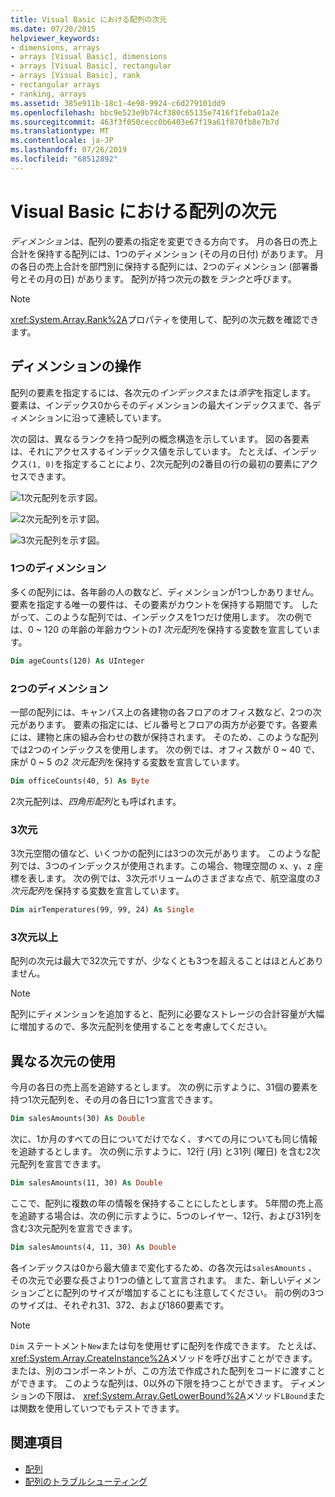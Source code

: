 ```yaml
---
title: Visual Basic における配列の次元
ms.date: 07/20/2015
helpviewer_keywords:
- dimensions, arrays
- arrays [Visual Basic], dimensions
- arrays [Visual Basic], rectangular
- arrays [Visual Basic], rank
- rectangular arrays
- ranking, arrays
ms.assetid: 385e911b-18c1-4e98-9924-c6d279101dd9
ms.openlocfilehash: bbc9e523e9b74cf380c65135e7416f1feba01a2e
ms.sourcegitcommit: 463f3f050cecc0b6403e67f19a61f870fb8e7b7d
ms.translationtype: MT
ms.contentlocale: ja-JP
ms.lasthandoff: 07/26/2019
ms.locfileid: "68512892"
---
```

# <a name="array-dimensions-in-visual-basic"></a>Visual Basic における配列の次元

*ディメンション*は、配列の要素の指定を変更できる方向です。 月の各日の売上合計を保持する配列には、1つのディメンション (その月の日付) があります。 月の各日の売上合計を部門別に保持する配列には、2つのディメンション (部署番号とその月の日) があります。 配列が持つ次元の数を*ランク*と呼びます。

> [!NOTE]
> <xref:System.Array.Rank%2A>プロパティを使用して、配列の次元数を確認できます。

## <a name="working-with-dimensions"></a>ディメンションの操作

配列の要素を指定するには、各次元の*インデックス*または*添字*を指定します。 要素は、インデックス0からそのディメンションの最大インデックスまで、各ディメンションに沿って連続しています。

次の図は、異なるランクを持つ配列の概念構造を示しています。 図の各要素は、それにアクセスするインデックス値を示しています。 たとえば、インデックス`(1, 0)`を指定することにより、2次元配列の2番目の行の最初の要素にアクセスできます。

![1次元配列を示す図。](./media/array-dimensions/one-dimensional-array.gif)

![2次元配列を示す図。](./media/array-dimensions/two-dimensional-array.gif)

![3次元配列を示す図。](./media/array-dimensions/three-dimensional-array.gif)

### <a name="one-dimension"></a>1つのディメンション

多くの配列には、各年齢の人の数など、ディメンションが1つしかありません。 要素を指定する唯一の要件は、その要素がカウントを保持する期間です。 したがって、このような配列では、インデックスを1つだけ使用します。 次の例では、0 ~ 120 の年齢の年齢カウントの*1 次元配列*を保持する変数を宣言しています。

```vb
Dim ageCounts(120) As UInteger
```

### <a name="two-dimensions"></a>2つのディメンション

一部の配列には、キャンパス上の各建物の各フロアのオフィス数など、2つの次元があります。 要素の指定には、ビル番号とフロアの両方が必要です。各要素には、建物と床の組み合わせの数が保持されます。 そのため、このような配列では2つのインデックスを使用します。 次の例では、オフィス数が 0 ~ 40 で、床が 0 ~ 5 の*2 次元配列*を保持する変数を宣言しています。

```vb
Dim officeCounts(40, 5) As Byte
```

2次元配列は、*四角形配列*とも呼ばれます。

### <a name="three-dimensions"></a>3次元

3次元空間の値など、いくつかの配列には3つの次元があります。 このような配列では、3つのインデックスが使用されます。この場合、物理空間の x、y、z 座標を表します。 次の例では、3次元ボリュームのさまざまな点で、航空温度の*3 次元配列*を保持する変数を宣言しています。

```vb
Dim airTemperatures(99, 99, 24) As Single
```

### <a name="more-than-three-dimensions"></a>3次元以上

配列の次元は最大で32次元ですが、少なくとも3つを超えることはほとんどありません。

> [!NOTE]
> 配列にディメンションを追加すると、配列に必要なストレージの合計容量が大幅に増加するので、多次元配列を使用することを考慮してください。

## <a name="using-different-dimensions"></a>異なる次元の使用

今月の各日の売上高を追跡するとします。 次の例に示すように、31個の要素を持つ1次元配列を、その月の各日に1つ宣言できます。

```vb
Dim salesAmounts(30) As Double
```

次に、1か月のすべての日についてだけでなく、すべての月についても同じ情報を追跡するとします。 次の例に示すように、12行 (月) と31列 (曜日) を含む2次元配列を宣言できます。

```vb
Dim salesAmounts(11, 30) As Double
```

ここで、配列に複数の年の情報を保持することにしたとします。 5年間の売上高を追跡する場合は、次の例に示すように、5つのレイヤー、12行、および31列を含む3次元配列を宣言できます。

```vb
Dim salesAmounts(4, 11, 30) As Double
```

各インデックスは0から最大値まで変化するため、の各次元は`salesAmounts` 、その次元で必要な長さより1つの値として宣言されます。 また、新しいディメンションごとに配列のサイズが増加することにも注意してください。 前の例の3つのサイズは、それぞれ31、372、および1860要素です。

> [!NOTE]
> `Dim` ステートメント`New`または句を使用せずに配列を作成できます。 たとえば、 <xref:System.Array.CreateInstance%2A>メソッドを呼び出すことができます。または、別のコンポーネントが、この方法で作成された配列をコードに渡すことができます。 このような配列は、0以外の下限を持つことができます。 ディメンションの下限は、 <xref:System.Array.GetLowerBound%2A>メソッド`LBound`または関数を使用していつでもテストできます。

## <a name="see-also"></a>関連項目

- [配列](../../../../visual-basic/programming-guide/language-features/arrays/index.md)
- [配列のトラブルシューティング](../../../../visual-basic/programming-guide/language-features/arrays/troubleshooting-arrays.md)
